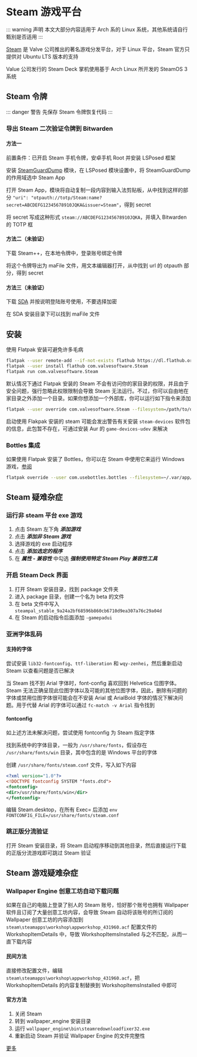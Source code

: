 # Steam 游戏平台

::: warning 声明
本文大部分内容适用于 Arch 系的 Linux 系统，其他系统请自行甄别是否适用
:::

[Steam](https://store.steampowered.com) 是 Valve 公司推出的著名游戏分发平台，对于 Linux 平台，Steam 官方只提供对 Ubuntu LTS 版本的支持

Value 公司发行的 Steam Deck 掌机使用基于 Arch Linux 所开发的 SteamOS 3 系统

## Steam 令牌

::: danger 警告
先保存 Steam 令牌恢复代码
:::

### 导出 Steam 二次验证令牌到 Bitwarden

#### 方法一

前置条件：已开启 Steam 手机令牌，安卓手机 Root 并安装 LSPosed 框架

安装 [SteamGuardDump](https://github.com/YifePlayte/SteamGuardDump) 模块，在 LSPosed 模块设置中，将 SteamGuardDump 的作用域选中 Steam App

打开 Steam App，模块将自动复制一段内容到输入法剪贴板，从中找到这样的部分 `"uri": "otpauth://totp/Steam:name?secret=ABCDEFG12345678910JQKA&issuer=Steam"`，得到 secret

将 secret 写成这种形式 `steam://ABCDEFG12345678910JQKA`，并填入 Bitwarden 的 TOTP 框

#### 方法二（未验证）

下载 Steam++，在本地令牌中，登录账号绑定令牌

将这个令牌导出为 maFile 文件，用文本编辑器打开，从中找到 url 的 otpauth 部分，得到 secret

#### 方法三（未验证）

下载 [SDA](https://github.com/Jessecar96/SteamDesktopAuthenticator) 并按说明登陆账号使用，不要选择加密

在 SDA 安装目录下可以找到 maFile 文件

## 安装

使用 Flatpak 安装可避免许多毛病

```sh
flatpak --user remote-add --if-not-exists flathub https://dl.flathub.org/repo/flathub.flatpakrepo
flatpak --user install flathub com.valvesoftware.Steam
flatpak run com.valvesoftware.Steam
```

默认情况下通过 Flatpak 安装的 Steam 不会有访问你的家目录的权限，并且由于安全问题，强行忽略此权限限制会导致 Steam 无法运行。不过，你可以自由地在家目录之外添加一个目录。如果你想添加一个外部库，你可以运行如下指令来添加

```sh
flatpak --user override com.valvesoftware.Steam --filesystem=/path/to/directory
```

启动使用 Flakpak 安装的 steam 可能会发出警告有关安装 `steam-devices` 软件包的信息，此包暂不存在，可通过安装 Aur 的 `game-devices-udev` 来解决

### Bottles 集成

如果使用 Flatpak 安装了 Bottles，你可以在 Steam 中使用它来运行 Windows 游戏，[参阅](https://docs.usebottles.com/flatpak/cant-enable-steam-proton-manager)

```sh
flatpak override --user com.usebottles.bottles --filesystem=~/.var/app/com.valvesoftware.Steam/data/Steam
```

## Steam 疑难杂症

### 运行非 steam 平台 exe 游戏

1. 点击 Steam 左下角 ___添加游戏___
2. 点击 ___添加非 Steam 游戏___
3. 选择游戏的 exe 启动程序
4. 点击 ___添加选定的程序___
5. 在 ___属性 - 兼容性___ 中勾选 ___强制使用特定 Steam Play 兼容性工具___

### 开启 Steam Deck 界面

1. 打开 Steam 安装目录，找到 package 文件夹
2. 进入 package 目录，创建一个名为 beta 的文件
3. 在 beta 文件中写入 `steampal_stable_9a24a2bf68596b860cb6710d9ea307a76c29a04d`
4. 在 Steam 的启动指令后面添加 `-gamepadui`

### 亚洲字体乱码

#### 支持的字体

尝试安装 `lib32-fontconfig`、`ttf-liberation` 和 `wqy-zenhei`，然后重新启动 Steam 以查看问题是否已解决

当 Steam 找不到 Arial 字体时，font-config 喜欢回到 Helvetica 位图字体。Steam 无法正确呈现此位图字体以及可能的其他位图字体，因此，删除有问题的字体或禁用位图字体很可能会在不安装 Arial 或 ArialBold 字体的情况下解决问题。用于代替 Arial 的字体可以通过 `fc-match -v Arial` 指令找到

#### fontconfig

如上述方法未解决问题，尝试使用 fontconfig 为 Steam 指定字体

找到系统中的字体目录，一般为 `/usr/share/fonts`，假设存在 `/usr/share/fonts/win` 目录，其中包含的是 Windows 平台的字体

创建 `/usr/share/fonts/steam.conf` 文件，写入如下内容

```xml
<?xml version="1.0"?>
<!DOCTYPE fontconfig SYSTEM "fonts.dtd">
<fontconfig>
<dir>/usr/share/fonts/win</dir>
</fontconfig>
```

编辑 Steam.desktop，在所有 Exec= 后添加 `env FONTCONFIG_FILE=/usr/share/fonts/steam.conf`

### 跳正版分流验证

打开 Steam 安装目录，将 Steam 启动程序移动到其他目录，然后直接运行下载的正版分流游戏即可跳过 Steam 验证

## Steam 游戏疑难杂症

### Wallpaper Engine 创意工坊自动下载问题

如果在自己的电脑上登录了别人的 Steam 账号，恰好那个账号也拥有 Wallpaper 软件且订阅了大量创意工坊内容，会导致 Steam 自动将该账号的所订阅的 Wallpaper 创意工坊的内容添加到 `steam\steamapps\workshop\appworkshop_431960.acf` 配置文件的 WorkshopItemDetails 中，导致 WorkshopItemsInstalled 与之不匹配，从而一直下载内容

#### 民间方法

直接修改配置文件，编辑 `steam\steamapps\workshop\appworkshop_431960.acf`，把 WorkshopItemDetails 的内容复制替换到 WorkshopItemsInstalled 中即可

#### 官方方法

1. 关闭 Steam
2. 转到 wallpaper_engine 安装目录
3. 运行 `wallpaper_engine\bin\steamredownloadfixer32.exe`
4. 重新启动 Steam 并验证 Wallpaper Engine 的文件完整性

[更多](https://help.wallpaperengine.io/steam/redownload.html)
